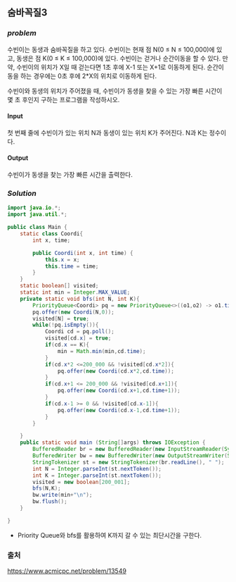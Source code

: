 ## **숨바꼭질3**


### ***problem***
수빈이는 동생과 숨바꼭질을 하고 있다. 수빈이는 현재 점 N(0 ≤ N ≤ 100,000)에 있고, 동생은 점 K(0 ≤ K ≤ 100,000)에 있다. 수빈이는 걷거나 순간이동을 할 수 있다. 만약, 수빈이의 위치가 X일 때 걷는다면 1초 후에 X-1 또는 X+1로 이동하게 된다. 순간이동을 하는 경우에는 0초 후에 2*X의 위치로 이동하게 된다.

수빈이와 동생의 위치가 주어졌을 때, 수빈이가 동생을 찾을 수 있는 가장 빠른 시간이 몇 초 후인지 구하는 프로그램을 작성하시오.

#### **Input**
첫 번째 줄에 수빈이가 있는 위치 N과 동생이 있는 위치 K가 주어진다. N과 K는 정수이다.

#### **Output**
수빈이가 동생을 찾는 가장 빠른 시간을 출력한다.

### ***Solution***
``` java
import java.io.*;
import java.util.*;

public class Main {
    static class Coordi{
        int x, time;

        public Coordi(int x, int time) {
            this.x = x;
            this.time = time;
        }
    }
    static boolean[] visited;
    static int min = Integer.MAX_VALUE;
    private static void bfs(int N, int K){
        PriorityQueue<Coordi> pq = new PriorityQueue<>((o1,o2) -> o1.time-o2.time);
        pq.offer(new Coordi(N,0));
        visited[N] = true;
        while(!pq.isEmpty()){
            Coordi cd = pq.poll();
            visited[cd.x] = true;
            if(cd.x == K){
                min = Math.min(min,cd.time);
            }
            if(cd.x*2 <=200_000 && !visited[cd.x*2]){
                pq.offer(new Coordi(cd.x*2,cd.time));
            }
            if(cd.x+1 <= 200_000 && !visited[cd.x+1]){
                pq.offer(new Coordi(cd.x+1,cd.time+1));
            }
            if(cd.x-1 >= 0 && !visited[cd.x-1]){
                pq.offer(new Coordi(cd.x-1,cd.time+1));
            }
        }

    }
    public static void main (String[]args) throws IOException {
        BufferedReader br = new BufferedReader(new InputStreamReader(System.in));
        BufferedWriter bw = new BufferedWriter(new OutputStreamWriter(System.out));
        StringTokenizer st = new StringTokenizer(br.readLine(), " ");
        int N = Integer.parseInt(st.nextToken());
        int K = Integer.parseInt(st.nextToken());
        visited = new boolean[200_001];
        bfs(N,K);
        bw.write(min+"\n");
        bw.flush();
    }

}
```
- Priority Queue와 bfs를 활용하여 K까지 갈 수 있는 최단시간을 구한다.


### 출처
https://www.acmicpc.net/problem/13549